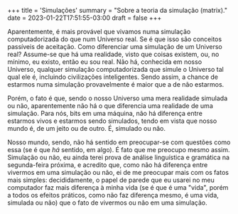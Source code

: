 +++
title = 'Simulações'
summary = "Sobre a teoria da simulação (matrix)."
date = 2023-01-22T17:51:55-03:00
draft = false
+++

Aparentemente, é mais provável que vivamos numa simulação computadorizada do que
num Universo real. Se é que isso são conceitos passíveis de aceitação. Como
diferenciar uma simulação de um Universo real? Assume-se que há uma realidade,
visto que coisas existem, ou, no mínimo, eu existo, então eu sou real. Não há,
conhecida em nosso Universo, qualquer simulação computadorizada que simule
o Universo tal qual ele é, incluindo civilizações inteligentes. Sendo assim,
a chance de estarmos numa simulação provavelmente é maior que a de não estarmos.

Porém, o fato é que, sendo o nosso Universo uma mera realidade simulada ou não,
aparentemente não há o que diferencia uma realidade de uma simulação. Para nós,
bits em uma máquina, não há diferença entre estarmos vivos e estarmos sendo
simulados, tendo em vista que nosso mundo é, de um jeito ou de outro. É,
simulado ou não.

Nosso mundo, sendo, não há sentido em preocupar-se com questões como essa (se é
que *há* sentido, em algo). É fato que me preocupo mesmo assim. Simulação ou
não, eu ainda terei prova de análise linguística e gramática na segunda-feira
próxima, e acredito que, como não há diferença entre vivermos em uma simulação
ou não, ei de me preocupar mais com os fatos mais simples: decididamente,
o papel de parede que eu usarei no meu computador faz mais diferença à minha
vida (se é que é uma "vida", porém a todos os efeitos práticos, como não faz
diferença mesmo, é uma vida, simulada ou não) que o fato de vivermos ou não em
uma simulação.
